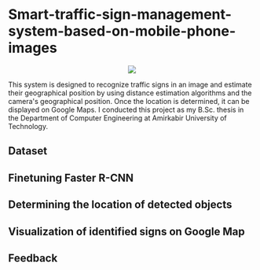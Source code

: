 # Smart-traffic-sign-management-system-based-on-mobile-phone-images
<p align="center">
  <img src="https://github.com/Mohadeseh-Atyabi/Smart-traffic-sign-management-system-based-on-mobile-phone-images/assets/72689599/69f229b3-a132-413a-ac26-74ebbbb04f47">
</p>

This system is designed to recognize traffic signs in an image and estimate their geographical position by using distance estimation algorithms and the camera's geographical position. Once the location is determined, it can be displayed on Google Maps. I conducted this project as my B.Sc. thesis in the Department of Computer Engineering at Amirkabir University of Technology. 

## Dataset
## Finetuning Faster R-CNN
## Determining the location of detected objects
## Visualization of identified signs on Google Map 
## Feedback
